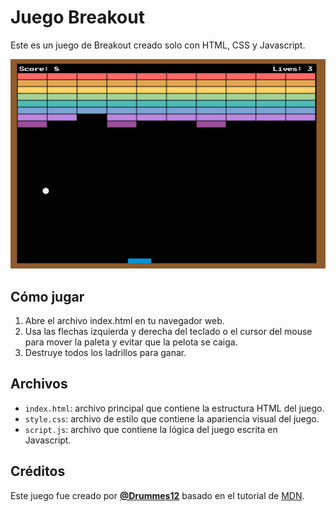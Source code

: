 # **Juego Breakout**

Este es un juego de Breakout creado solo con HTML, CSS y Javascript.

![Breakout Game](./Breakout.png)

## Cómo jugar

1. Abre el archivo index.html en tu navegador web.
2. Usa las flechas izquierda y derecha del teclado o el cursor del mouse para mover la paleta y evitar que la pelota se caiga.
3. Destruye todos los ladrillos para ganar.

## Archivos

- `index.html`: archivo principal que contiene la estructura HTML del juego.
- `style.css`: archivo de estilo que contiene la apariencia visual del juego.
- `script.js`: archivo que contiene la lógica del juego escrita en Javascript.

## Créditos

Este juego fue creado por [**@Drummes12**](https://github.com/drummes12) basado en el tutorial de [MDN](https://developer.mozilla.org/es/docs/Games/Tutorials/2D_Breakout_game_pure_JavaScript).
